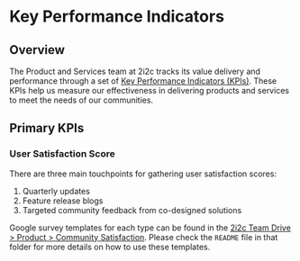 # Key Performance Indicators

## Overview

The Product and Services team at 2i2c tracks its value delivery and performance through a set of [Key Performance Indicators (KPIs)](overview.md#kpis). These KPIs help us measure our effectiveness in delivering products and services to meet the needs of our communities.

## Primary KPIs

### User Satisfaction Score

There are three main touchpoints for gathering user satisfaction scores:

1. Quarterly updates
2. Feature release blogs
3. Targeted community feedback from co-designed solutions

Google survey templates for each type can be found in the [2i2c Team Drive > Product > Community Satisfaction](https://drive.google.com/drive/u/0/folders/1jF8QrvY-zXLmzlbgTMh6Nlsw7O1R2X8i). Please check the `README` file in that folder for more details on how to use these templates.
